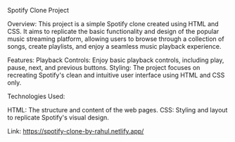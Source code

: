 Spotify Clone Project

Overview:
This project is a simple Spotify clone created using HTML and CSS. It aims to replicate the basic functionality and design of the popular music streaming platform, allowing users to browse through a collection of songs, create playlists, and enjoy a seamless music playback experience.

Features:
Playback Controls: Enjoy basic playback controls, including play, pause, next, and previous buttons.
Styling: The project focuses on recreating Spotify's clean and intuitive user interface using HTML and CSS only.

Technologies Used:

HTML: The structure and content of the web pages.
CSS: Styling and layout to replicate Spotify's visual design.

Link: https://spotify-clone-by-rahul.netlify.app/
